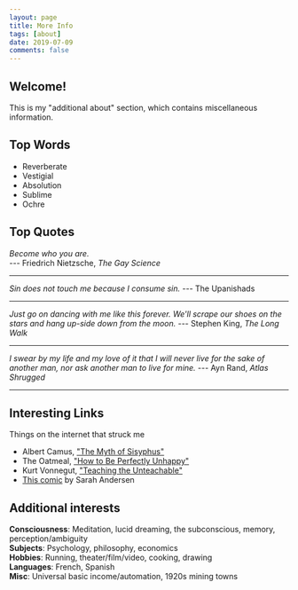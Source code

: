 ```yaml
---
layout: page
title: More Info
tags: [about]
date: 2019-07-09
comments: false
---
```


## Welcome!

This is my "additional about" section, which contains miscellaneous information.

## Top Words

* Reverberate
* Vestigial
* Absolution
* Sublime
* Ochre

## Top Quotes
<i>Become who you are.</i>  
--- Friedrich Nietzsche, <i>The Gay Science</i>
<hr>  
<i>Sin does not touch me because I consume sin.</i>  
--- The Upanishads
<hr>
<i>Just go on dancing with me like this forever. We'll scrape our shoes on the stars and hang up-side down from the moon.</i>  
--- Stephen King, <i>The Long Walk</i> 
<hr>
<i>I swear by my life and my love of it that I will never live for the sake of another man, nor ask another man to live for mine.</i>   
--- Ayn Rand, <i>Atlas Shrugged</i>  
<hr>

## Interesting Links
Things on the internet that struck me
* Albert Camus, ["The Myth of Sisyphus"](http://dbanach.com/sisyphus.htm)
* The Oatmeal, ["How to Be Perfectly Unhappy"](https://theoatmeal.com/comics/unhappy)
* Kurt Vonnegut, ["Teaching the Unteachable"](https://archive.nytimes.com/www.nytimes.com/books/97/09/28/lifetimes/vonnegut-teaching.html)
* [This comic](https://sarahcandersen.com/post/170457438301) by Sarah Andersen

## Additional interests

<b>Consciousness</b>: Meditation, lucid dreaming, the subconscious, memory, perception/ambiguity   
<b>Subjects</b>: Psychology, philosophy, economics  
<b>Hobbies</b>: Running, theater/film/video, cooking, drawing  
<b>Languages</b>: French, Spanish  
<b>Misc</b>: Universal basic income/automation, 1920s mining towns  
